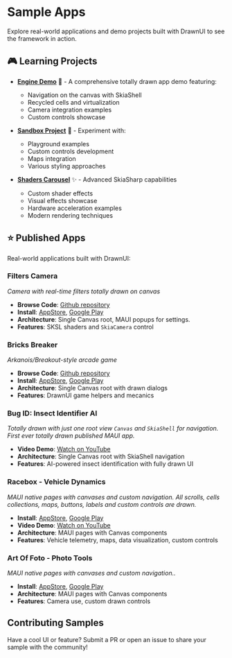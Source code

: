 # Sample Apps

Explore real-world applications and demo projects built with DrawnUI to see the framework in action.

## 🎮 Learning Projects

- **[Engine Demo](https://github.com/taublast/AppoMobi.Maui.DrawnUi.Demo)** 🤩 - A comprehensive totally drawn app demo featuring:
  - Navigation on the canvas with SkiaShell
  - Recycled cells and virtualization
  - Camera integration examples
  - Custom controls showcase

- **[Sandbox Project](https://github.com/taublast/DrawnUi.Maui/tree/main/src/Maui/Samples/Sandbox)** 🧪 - Experiment with:
  - Playground examples
  - Custom controls development
  - Maps integration
  - Various styling approaches

- **[Shaders Carousel](https://github.com/taublast/ShadersCarousel/)** ✨ - Advanced SkiaSharp capabilities
  - Custom shader effects
  - Visual effects showcase
  - Hardware acceleration examples
  - Modern rendering techniques

## ⭐️ Published Apps

Real-world applications built with DrawnUI:

### Filters Camera
_Camera with real-time filters totally drawn on canvas_
- **Browse Code**: [Github repository](https://github.com/taublast/ShadersCamera)
- **Install**: [AppStore](https://apps.apple.com/us/app/filters-camera/id6749823005?platform=iphone), [Google Play](https://play.google.com/store/apps/details?id=com.appomobi.drawnui.shaderscam)
- **Architecture**: Single Canvas root, MAUI popups for settings.
- **Features**: SKSL shaders and `SkiaCamera` control

### Bricks Breaker
_Arkanois/Breakout-style arcade game_
- **Browse Code**: [Github repository](https://github.com/taublast/DrawnUi.Breakout)
- **Install**: [AppStore](https://apps.apple.com/us/app/bricks-breaker/id6749823869?platform=iphone), [Google Play](https://play.google.com/store/apps/details?id=com.appomobi.drawnui.breakout)
- **Architecture**: Single Canvas root with drawn dialogs
- **Features**: DrawnUI game helpers and mecanics


### Bug ID: Insect Identifier AI
_Totally drawn with just one root view `Canvas` and `SkiaShell` for navigation. First ever totally drawn published MAUI app._

- **Video Demo**: [Watch on YouTube](https://www.youtube.com/watch?v=5QIaM0xsLbA)
- **Architecture**: Single Canvas root with SkiaShell navigation
- **Features**: AI-powered insect identification with fully drawn UI

### Racebox - Vehicle Dynamics
_MAUI native pages with canvases and custom navigation. All scrolls, cells collections, maps, buttons, labels and custom controls are drawn._
- **Install**: [AppStore](https://apps.apple.com/us/app/racebox-%D0%B4%D0%B8%D0%BD%D0%B0%D0%BC%D0%B8%D0%BA%D0%B0-%D0%B0%D0%B2%D1%82%D0%BE/id6444165250?platform=iphone), [Google Play](https://play.google.com/store/apps/details?id=com.raceboxcompanion.app)
- **Video Demo**: [Watch on YouTube](https://www.youtube.com/watch?v=JQkJhXR9IMY)
- **Architecture**: MAUI pages with Canvas components
- **Features**: Vehicle telemetry, maps, data visualization, custom controls

### Art Of Foto - Photo Tools
_MAUI native pages with canvases and custom navigation.._
- **Install**: [AppStore](https://apps.apple.com/ru/app/art-of-foto/id1440728210?platform=iphone), [Google Play](https://play.google.com/store/apps/details?id=com.appomobi.artoffoto)
- **Architecture**: MAUI pages with Canvas components
- **Features**: Camera use, custom drawn controls


## Contributing Samples
Have a cool UI or feature? Submit a PR or open an issue to share your sample with the community!
